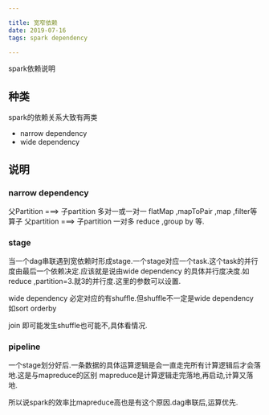 ```yaml
---

title: 宽窄依赖
date: 2019-07-16
tags: spark dependency

---
```


spark依赖说明

<!--more-->

## 种类

spark的依赖关系大致有两类

* narrow dependency
* wide dependency

## 说明

### narrow dependency

父Partition ===> 子partition 多对一或一对一   flatMap ,mapToPair ,map ,filter等算子
父partition ===> 子partition 一对多          reduce ,group by 等.

### stage

当一个dag串联遇到宽依赖时形成stage.一个stage对应一个task.这个task的并行度由最后一个依赖决定.应该就是说由wide dependency 的具体并行度决度.如
reduce ,partition=3.就3的并行度.这里的参数可以设置.

wide dependency 必定对应的有shuffle.但shuffle不一定是wide dependency  如sort orderby

join 即可能发生shuffle也可能不,具体看情况.

### pipeline

一个stage划分好后.一条数据的具体运算逻辑是会一直走完所有计算逻辑后才会落地.这是与mapreduce的区别
mapreduce是计算逻辑走完落地,再启动,计算又落地.

所以说spark的效率比mapreduce高也是有这个原因.dag串联后,运算优先.